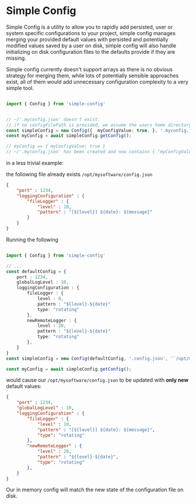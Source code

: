 # Simple Config 

Simple Config is a utility to allow you to rapidly add persisted, user or system specific configurations to your project, simple config manages merging your provided default values with persisted and potentially modified values saved by a user on disk, simple config will also handle initializing on disk configuration files to the defaults provide if they are missing.

Simple config currently doesn't support arrays as there is no obvious strategy for merging them, while lots of potentially sensible approaches exist, all of them would add unnecessary configuration complexity to a very simple tool. 

```typescript

import { Config } from 'simple-config'


// ~/'.myconfig.json' doesn't exist.
// if no configFilePath is provided, we assume the users home directory. 
const simpleConfig = new Config({  myConfigValue: true, }, '.myconfig.json');
const myConfig = await simpleConfig.getConfig();

// myConfig == { myConfigValue: true }
// ~/'.myconfig.json' has been created and now contains { "myConfigValue": true }

```


in a less trivial example: 

the following file already exists `/opt/mysoftware/config.json`
```json
{
    "port" : 1234,
    "loggingConfiguration" : {
        "fileLogger" : {
            "level" : 10,
            "pattern" : "[${level}] ${date}: ${message}"
        }
    }
}
```

Running the following

```typescript

import { Config } from 'simple-config'

// ...
const defaultConfig = {
    port : 1234,
    globalLogLevel : 10,
    loggingConfiguration : {
        fileLogger : {
            level : 0,
            pattern : "${level}-${date}"
            type: "rotating"
        },
        newRemoteLogger : {
            level : 20,
            pattern : "${level}-${date}"
            type: "rotating"
        },
    }
}
const simpleConfig = new Config(defaultConfig, '.config.json', '`/opt/mysoftware');

const myConfig = await simpleConfig.getConfig();

```

would cause our  `/opt/mysoftware/config.json` to be updated with **only new** default values:

```json
{
    "port" : 1234,
    "globalLogLevel" : 10,
    "loggingConfiguration" : {
        "fileLogger" : {
            "level" : 10,
            "pattern" : "[${level}] ${date}: ${message}",
            "type": "rotating"
        },
        "newRemoteLogger" : {
            "level" : 20,
            "pattern" : "${level}-${date}",
            "type": "rotating"
        },
    }
}
```

Our in memory config will match the new state of the configuration file on disk.